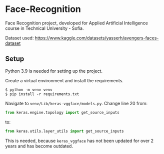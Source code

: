 # Face-Recognition
Face Recognition project, developed for Applied Artificial Intelligence course in Technical University - Sofia.

Dataset used:
https://www.kaggle.com/datasets/yasserh/avengers-faces-dataset

## Setup

Python 3.9 is needed for setting up the project.

Create a virtual environment and install the requirements.

```text
$ python -m venv venv
$ pip install -r requirements.txt
```

Navigate to `venv/Lib/keras-vggface/models.py`. Change line 20 from:

```python
from keras.engine.topology import get_source_inputs
```

to:

```python
from keras.utils.layer_utils import get_source_inputs
```

This is needed, because `keras_vggface` has not been updated for over 2 years and has become outdated.